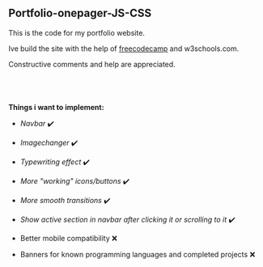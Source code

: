 ## Portfolio-onepager-JS-CSS

This is the code for my portfolio website.

Ive build the site with the help of [freecodecamp](https://www.youtube.com/watch?v=xV7S8BhIeBo) and w3schools.com.



Constructive comments and help are appreciated.
<br />
<br />
<br />
<br />
<br />
**Things i want to implement:**

- *Navbar* :heavy_check_mark:

- *Imagechanger* :heavy_check_mark:

- *Typewriting effect* :heavy_check_mark:

- *More "working" icons/buttons* :heavy_check_mark:

- *More smooth transitions* :heavy_check_mark:

- *Show active section in navbar after clicking it or scrolling to it* :heavy_check_mark:

- Better mobile compatibility :x:

- Banners for known programming languages and completed projects :x:


